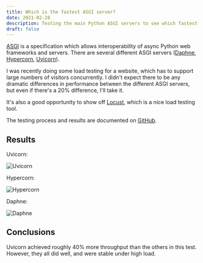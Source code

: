 ```yaml
---
title: Which is the fastest ASGI server?
date: 2021-02-28
description: Testing the main Python ASGI servers to see which fastest.
draft: false
---
```



[ASGI](../introduction-to-asgi/) is a specification which allows interoperability of async Python web frameworks and servers. There are several different ASGI servers ([Daphne](https://pypi.org/project/daphne/), [Hypercorn](https://pypi.org/project/Hypercorn/), [Uvicorn](https://pypi.org/project/uvicorn/)).

I was recently doing some load testing for a website, which has to support large numbers of visitors concurrently. I didn't expect there to be any dramatic differences in performance between the different ASGI servers, but even if there's a 20% difference, I'll take it.

It's also a good opportunity to show off [Locust](https://locust.io/), which is a nice load testing tool.

The testing process and results are documented on [GitHub](https://github.com/piccolo-orm/asgi_server_performance).

## Results

Uvicorn:

![Uvicorn](https://raw.githubusercontent.com/piccolo-orm/asgi_server_performance/master/images/uvicorn.png)

Hypercorn:

![Hypercorn](https://raw.githubusercontent.com/piccolo-orm/asgi_server_performance/master/images/hypercorn.png)

Daphne:

![Daphne](https://raw.githubusercontent.com/piccolo-orm/asgi_server_performance/master/images/daphne.png)

## Conclusions

Uvicorn achieved roughly 40% more throughput than the others in this test. However, they all did well, and were stable under high load.
